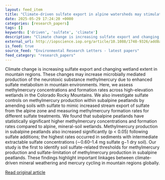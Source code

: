 ```yaml
---
layout: feed_item
title: "Climate-driven sulfate export in alpine watersheds may stimulate methylmercury production"
date: 2025-05-29 17:24:20 +0000
categories: [research_papers]
tags: []
keywords: ['driven', 'sulfate', 'climate']
description: "Climate change is increasing sulfate export and changing wetland extent in mountain regions"
external_url: http://iopscience.iop.org/article/10.1088/1748-9326/add8a5
is_feed: true
source_feed: "Environmental Research Letters - latest papers"
feed_category: "research_papers"
---
```


Climate change is increasing sulfate export and changing wetland extent in mountain regions. These changes may increase microbially mediated production of the neurotoxic substance methylmercury due to enhanced sulfate metabolism in mountain environments. Here, we assess methylmercury concentrations and formation rates across high-elevation wetlands in the Colorado Rocky Mountains. We also investigate sulfate controls on methylmercury production within subalpine peatlands by amending soils with sulfate to mimic increased stream export of sulfate from the alpine zone and measuring methylmercury formation rates for different sulfate treatments. We found that subalpine peatlands have statistically significant higher methylmercury concentrations and formation rates compared to alpine, mineral-soil wetlands. Methylmercury production in subalpine peatlands also increased significantly (p < 0.05) following sulfate additions; the highest rates occurred in sediments with intermediate extractable sulfate concentrations (∼0.60–1.4 mg sulfate g−1 dry soil). Our study is the first to identify soil sulfate-related thresholds for methylmercury production and sulfate-limitation of methylmercury production in subalpine peatlands. These findings highlight important linkages between climate-driven mineral weathering and mercury cycling in mountain regions globally.

[Read original article](http://iopscience.iop.org/article/10.1088/1748-9326/add8a5)
